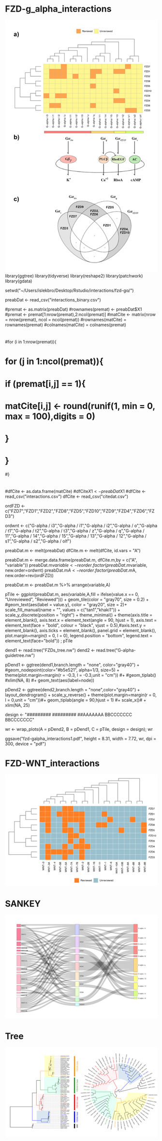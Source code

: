 FZD-g_alpha_interactions
========================
![](FZD-g_alpha_interactions/fzd-galpha_interactions.png)
library(ggtree)
library(tidyverse)
library(reshape2)
library(patchwork)
library(gdata)

setwd("~/Users/islekbro/Desktop/Rstudio/interactions/fzd-gα/")

preabDat <- read_csv("interactions_binary.csv")

#premat <- as.matrix(preabDat)
#rownames(premat) <- preabDat$X1
#premat <- premat[1:nrow(premat),2:ncol(premat)]
#matCite <- matrix(nrow = nrow(premat), ncol = ncol(premat))
#rownames(matCite) = rownames(premat)
#colnames(matCite) = colnames(premat)
#
#for (i in 1:nrow(premat)){
#  for (j in 1:ncol(premat)){
#    if (premat[i,j] == 1){
#      matCite[i,j] <- round(runif(1, min = 0, max = 100),digits = 0)
#    }
#  }
#}
#
#dfCite <- as.data.frame(matCite)
#dfCite$X1 <- preabDat$X1
#dfCite <- read_csv("interactions.csv")
dfCite <- read_csv("citedat.csv")

ordFZD <- c("FZD7","FZD1","FZD2","FZD8","FZD5","FZD10","FZD9","FZD4","FZD6","FZD3")

ordwnt <- c("G-alpha / i3","G-alpha / i1","G-alpha / i2","G-alpha / o","G-alpha / t1","G-alpha / t2","G-alpha / t3","G-alpha / z","G-alpha / q","G-alpha / 11","G-alpha / 14","G-alpha / 15","G-alpha / 13","G-alpha / 12","G-alpha / s1","G-alpha / s2","G-alpha / olf")

preabDat.m <- melt(preabDat)
dfCite.m <- melt(dfCite, id.vars = "A")

preabDat.m <- merge.data.frame(preabDat.m, dfCite.m,by = c("A", "variable"))
preabDat.m$variable <- reorder.factor(preabDat.m$variable, new.order=ordwnt)
preabDat.m$A <- reorder.factor(preabDat.m$A, new.order=rev(ordFZD))

preabDat.m <- preabDat.m %>%
  arrange(variable,A) 




pTile <- ggplot(preabDat.m, aes(variable,A,fill = ifelse(value.x == 0, "Unreviewed", "Reviewed"))) +
  geom_tile(color = "gray70", size = 0.2) +
  #geom_text(aes(label = value.y), color = "gray20", size = 2)+
  scale_fill_manual(name = "", values = c("tan1","khaki1")) +
  scale_y_discrete(position = "right") +
  theme_minimal() +
  theme(axis.title = element_blank(), axis.text.x = element_text(angle = 90, hjust = 1), 
        axis.text = element_text(face = "bold", colour = "black", vjust = 0.5),#axis.text.y = element_blank(),
        axis.ticks = element_blank(), panel.grid = element_blank(), 
        plot.margin=margin(t = 0, l = 0), legend.position = "bottom", 
        legend.text = element_text(face="bold")) ; pTile

dend1 <- read.tree("FZDs_tree.nw")
dend2 <- read.tree("G-alpha-guidetree.nw")


pDend1 <- ggtree(dend1,branch.length = "none", color="gray40") + 
  #geom_nodepoint(color="#b5e521", alpha=1/3, size=5) + 
  theme(plot.margin=margin(r = -0.3, l = -0.3,unit = "cm")) #+ 
  #geom_tiplab() 
  #xlim(NA, 8) #+ geom_text(aes(label=node))


pDend2 <- ggtree(dend2,branch.length = "none",color="gray40")  + 
  layout_dendrogram() + scale_y_reverse() + 
  theme(plot.margin=margin(r = 0, l = 0,unit = "cm"))#+ geom_tiplab(angle = 90,hjust = 1)  #+ scale_x()# + xlim(NA, 25)


design <-  "#########
            #########
            ##AAAAAAA
            BBCCCCCCC
            BBCCCCCCC"

wr <- wrap_plots(A = pDend2, B = pDend1, C = pTile, design = design); wr

ggsave("fzd-galpha_interactions1.pdf", height = 8.31, width = 7.72, wr, dpi = 300, device = "pdf")


FZD-WNT_interactions
====================
![](FZD-WNT_interactions/FZD-WNT_interactions.png)

SANKEY
======
![](sankey/sankey.png)

Tree
====
![](tree/treeplot.png)
